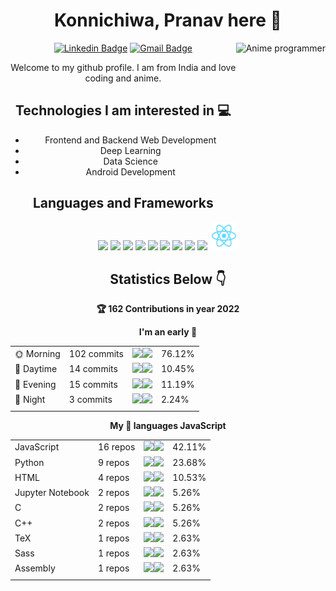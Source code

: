 <div align="center">
  
# Konnichiwa, Pranav here :wave:

<img src = 'https://github.com/pran01/pran01/blob/master/images/anime2.gif' alt = 'Anime programmer' align='right' height='250'/>

[![Linkedin Badge](https://img.shields.io/badge/-pranavsinha-blue?style=flat-square&logo=Linkedin&logoColor=white&link=https://www.linkedin.com/in/pranav-sinha)](https://www.linkedin.com/in/pranav-sinha)      [![Gmail Badge](https://img.shields.io/badge/-pran.sinha1.0@gmail.com-c14438?style=flat-square&logo=Gmail&logoColor=white&link=mailto:pran.sinha1.0@gmail.com)](mailto:pran.sinha1.0@gmail.com)


Welcome to my github profile. I am from India and love coding and anime.

## Technologies I am interested in :computer:
* Frontend and Backend Web Development
* Deep Learning
* Data Science
* Android Development

## Languages and Frameworks
<img src = 'https://github.com/pran01/pran01/blob/master/images/c-original.svg' width='45'/>   <img src = 'https://github.com/pran01/pran01/blob/master/images/cpp.svg' width='45'/>   <img src = 'https://github.com/pran01/pran01/blob/master/images/python2.png' height='45'/>   <img src = 'https://github.com/pran01/pran01/blob/master/images/html.svg' width='45'/>   <img src = 'https://github.com/pran01/pran01/blob/master/images/css.svg' width='45'/>   <img src = 'https://github.com/pran01/pran01/blob/master/images/js.svg' width='45'/>   <img src = 'https://github.com/pran01/pran01/blob/master/images/bootstrap.svg' width='45'/>   <img src = 'https://github.com/pran01/pran01/blob/master/images/flask.png' width='45'/>   <img src = 'https://github.com/pran01/pran01/blob/master/images/sqlite.svg' width='100'/>   <img src = 'https://github.com/pran01/pran01/blob/master/images/react.png' width='45'/>

## Statistics Below :point_down:


<!--START_CONTRIBUTIONS:readme-info-->
**🏆 162 Contributions in year 2022**


<!--END_CONTRIBUTIONS:readme-info-->

<!--START_SECTION_DAILY_COMMIT:readme-info-->
**I'm an early 🐤** 

| | | | |
| --- | --- | --- | --- |
|🌞 Morning                |102 commits         |![](https://via.placeholder.com/304x22/000000/000000?text=+)![](https://via.placeholder.com/96x22/b8b8b8/b8b8b8?=text=+)|76.12%|
|🌆 Daytime                |14 commits          |![](https://via.placeholder.com/40x22/000000/000000?text=+)![](https://via.placeholder.com/360x22/b8b8b8/b8b8b8?=text=+)|10.45%|
|🌃 Evening                |15 commits          |![](https://via.placeholder.com/44x22/000000/000000?text=+)![](https://via.placeholder.com/356x22/b8b8b8/b8b8b8?=text=+)|11.19%|
|🌙 Night                  |3 commits           |![](https://via.placeholder.com/8x22/000000/000000?text=+)![](https://via.placeholder.com/392x22/b8b8b8/b8b8b8?=text=+)|2.24%|
| | | | |

<!--END_SECTION_DAILY_COMMIT:readme-info-->

<!--START_SECTION_LANGUAGE:readme-info-->
**My 💖 languages JavaScript** 

| | | | |
| --- | --- | --- | --- |
|JavaScript               |16 repos|            ![](https://via.placeholder.com/168x22/000000/000000?text=+)![](https://via.placeholder.com/232x22/b8b8b8/b8b8b8?=text=+)|42.11%|
|Python                   |9 repos|             ![](https://via.placeholder.com/96x22/000000/000000?text=+)![](https://via.placeholder.com/304x22/b8b8b8/b8b8b8?=text=+)|23.68%|
|HTML                     |4 repos|             ![](https://via.placeholder.com/44x22/000000/000000?text=+)![](https://via.placeholder.com/356x22/b8b8b8/b8b8b8?=text=+)|10.53%|
|Jupyter Notebook         |2 repos|             ![](https://via.placeholder.com/20x22/000000/000000?text=+)![](https://via.placeholder.com/380x22/b8b8b8/b8b8b8?=text=+)|5.26%|
|C                        |2 repos|             ![](https://via.placeholder.com/20x22/000000/000000?text=+)![](https://via.placeholder.com/380x22/b8b8b8/b8b8b8?=text=+)|5.26%|
|C++                      |2 repos|             ![](https://via.placeholder.com/20x22/000000/000000?text=+)![](https://via.placeholder.com/380x22/b8b8b8/b8b8b8?=text=+)|5.26%|
|TeX                      |1 repos|             ![](https://via.placeholder.com/12x22/000000/000000?text=+)![](https://via.placeholder.com/388x22/b8b8b8/b8b8b8?=text=+)|2.63%|
|Sass                     |1 repos|             ![](https://via.placeholder.com/12x22/000000/000000?text=+)![](https://via.placeholder.com/388x22/b8b8b8/b8b8b8?=text=+)|2.63%|
|Assembly                 |1 repos|             ![](https://via.placeholder.com/12x22/000000/000000?text=+)![](https://via.placeholder.com/388x22/b8b8b8/b8b8b8?=text=+)|2.63%|
| | | | |

<!--END_SECTION_LANGUAGE:readme-info-->
</div>
